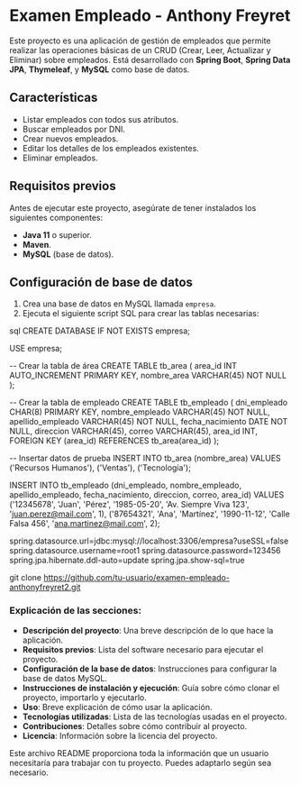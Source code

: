 # Examen Empleado - Anthony Freyret

Este proyecto es una aplicación de gestión de empleados que permite realizar las operaciones básicas de un CRUD (Crear, Leer, Actualizar y Eliminar) sobre empleados. Está desarrollado con **Spring Boot**, **Spring Data JPA**, **Thymeleaf**, y **MySQL** como base de datos.

## Características
- Listar empleados con todos sus atributos.
- Buscar empleados por DNI.
- Crear nuevos empleados.
- Editar los detalles de los empleados existentes.
- Eliminar empleados.
  
## Requisitos previos
Antes de ejecutar este proyecto, asegúrate de tener instalados los siguientes componentes:
- **Java 11** o superior.
- **Maven**.
- **MySQL** (base de datos).

## Configuración de base de datos
1. Crea una base de datos en MySQL llamada `empresa`.
2. Ejecuta el siguiente script SQL para crear las tablas necesarias:

sql
CREATE DATABASE IF NOT EXISTS empresa;

USE empresa;

-- Crear la tabla de área
CREATE TABLE tb_area (
    area_id INT AUTO_INCREMENT PRIMARY KEY,
    nombre_area VARCHAR(45) NOT NULL
);

-- Crear la tabla de empleado
CREATE TABLE tb_empleado (
    dni_empleado CHAR(8) PRIMARY KEY,
    nombre_empleado VARCHAR(45) NOT NULL,
    apellido_empleado VARCHAR(45) NOT NULL,
    fecha_nacimiento DATE NOT NULL,
    direccion VARCHAR(45),
    correo VARCHAR(45),
    area_id INT,
    FOREIGN KEY (area_id) REFERENCES tb_area(area_id)
);

-- Insertar datos de prueba
INSERT INTO tb_area (nombre_area) VALUES ('Recursos Humanos'), ('Ventas'), ('Tecnología');

INSERT INTO tb_empleado (dni_empleado, nombre_empleado, apellido_empleado, fecha_nacimiento, direccion, correo, area_id)
VALUES
('12345678', 'Juan', 'Pérez', '1985-05-20', 'Av. Siempre Viva 123', 'juan.perez@mail.com', 1),
('87654321', 'Ana', 'Martínez', '1990-11-12', 'Calle Falsa 456', 'ana.martinez@mail.com', 2);


spring.datasource.url=jdbc:mysql://localhost:3306/empresa?useSSL=false
spring.datasource.username=root1
spring.datasource.password=123456
spring.jpa.hibernate.ddl-auto=update
spring.jpa.show-sql=true


git clone https://github.com/tu-usuario/examen-empleado-anthonyfreyret2.git

### Explicación de las secciones:
- **Descripción del proyecto**: Una breve descripción de lo que hace la aplicación.
- **Requisitos previos**: Lista del software necesario para ejecutar el proyecto.
- **Configuración de la base de datos**: Instrucciones para configurar la base de datos MySQL.
- **Instrucciones de instalación y ejecución**: Guía sobre cómo clonar el proyecto, importarlo y ejecutarlo.
- **Uso**: Breve explicación de cómo usar la aplicación.
- **Tecnologías utilizadas**: Lista de las tecnologías usadas en el proyecto.
- **Contribuciones**: Detalles sobre cómo contribuir al proyecto.
- **Licencia**: Información sobre la licencia del proyecto.

Este archivo README proporciona toda la información que un usuario necesitaría para trabajar con tu proyecto. Puedes adaptarlo según sea necesario.

